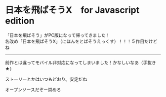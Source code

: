 # 日本を飛ばそうX　for Javascript edition
<p>「日本を飛ばそう」がPC版になって帰ってきました！<br>名改め「日本を飛ばそうX」（にほんをとばそうえっくす）！！！５作目だけどね
</p>
<hr>
<p>前作とは違ってモバイル非対応になってしまいました！かなしいなあ（手抜き★）</p>
<p>ストーリーとかはいつもどおり。安定だね</p>
<p>オープンソースだぞー崇めろ</p>
